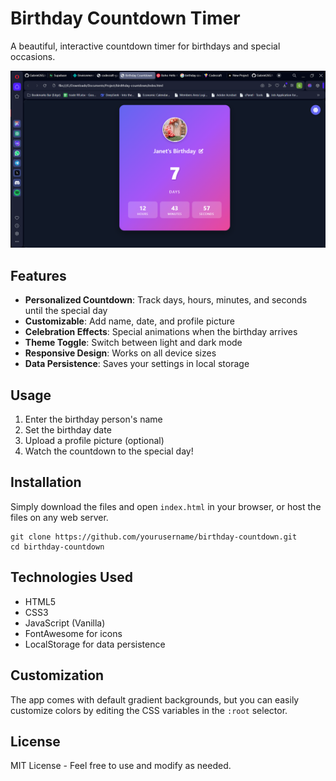 # Birthday Countdown Timer

A beautiful, interactive countdown timer for birthdays and special occasions.

![Birthday Countdown Screenshot](./screenshot.png)

## Features

- **Personalized Countdown**: Track days, hours, minutes, and seconds until the special day
- **Customizable**: Add name, date, and profile picture
- **Celebration Effects**: Special animations when the birthday arrives
- **Theme Toggle**: Switch between light and dark mode
- **Responsive Design**: Works on all device sizes
- **Data Persistence**: Saves your settings in local storage

## Usage

1. Enter the birthday person's name
2. Set the birthday date
3. Upload a profile picture (optional)
4. Watch the countdown to the special day!

## Installation

Simply download the files and open `index.html` in your browser, or host the files on any web server.

```
git clone https://github.com/yourusername/birthday-countdown.git
cd birthday-countdown
```

## Technologies Used

- HTML5
- CSS3
- JavaScript (Vanilla)
- FontAwesome for icons
- LocalStorage for data persistence

## Customization

The app comes with default gradient backgrounds, but you can easily customize colors by editing the CSS variables in the `:root` selector.

## License

MIT License - Feel free to use and modify as needed.
